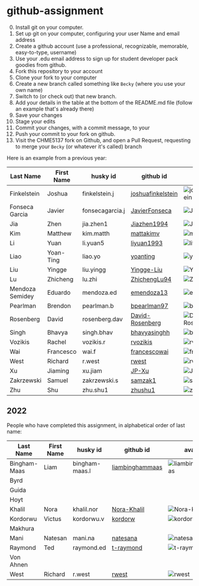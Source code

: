 # github-assignment

0. Install git on your computer.
0. Set up git on your computer, configuring your user Name and email address
0. Create a github account (use a professional, recognizable, memorable, easy-to-type, username)
0. Use your .edu email address to sign up for student developer pack goodies from github.
1. Fork this repository to your account
2. Clone your fork to your computer
2. Create a new branch called something like `Becky` (where you use your own name)
2. Switch to (or check out) that new branch.
3. Add your details in the table at the bottom of the README.md file (follow an example that's already there)
4. Save your changes
5. Stage your edits
6. Commit your changes, with a commit message, to your 
7. Push your commit to your fork on github.
8. Visit the CHME5137 fork on Github, and open a Pull Request, requesting to merge your `Becky` (or whatever it's called) branch



Here is an example from a previous year:

Last Name | First Name | husky id | github id      | avatar
---------|------------|-----------|-----------|---------
Finkelstein | Joshua |  finkelstein.j |    [joshuafinkelstein](https://github.com/joshuafinkelstein/) | ![joshuafinkelstein](https://github.com/joshuafinkelstein.png?size=40)
Fonseca Garcia | Javier | fonsecagarcia.j |   [JavierFonseca](https://github.com/JavierFonseca)     | ![JavierFonseca](https://github.com/JavierFonseca.png?size=40)
Jia | Zhen |   jia.zhen1  |[Jiazhen1994](https://github.com/Jiazhen1994)    | ![Jiazhen1994](https://github.com/Jiazhen1994.png?size=40)
Kim | Matthew |   kim.matth  | [mattakimv](https://github.com/mattakimv)  | ![mattakimv](https://github.com/mattakimv.png?size=40)
Li | Yuan |  li.yuan5  |   [liyuan1993](https://github.com/liyuan1993/) | ![liyuan1993](https://avatars0.githubusercontent.com/u/43114076?s=40&v=4)
Liao | Yoan-Ting |  liao.yo   | [yoanting](https://github.com/yoanting)    |![yoanting](https://github.com/yoanting.png?size=40)
Liu | Yingge | liu.yingg  |  [Yingge-Liu](https://github.com/Yingge-Liu)  | ![Yingge-Liu](https://github.com/Yingge-Liu.png?size=40)
Lu | Zhicheng | lu.zhi  | [ZhichengLu94](https://github.com/ZhichengLu94) |![ZhichengLu94](https://github.com/ZhichengLu94.png?size=40)
Mendoza Semidey | Eduardo |mendoza.ed|[emendoza13](https://github.com/emendoza13)| ![emendoza13](https://github.com/emendoza13.png?size=40)
Pearlman | Brendon |  pearlman.b   | [bpearlman97](https://github.com/bpearlman97)| ![bpearlman97](https://github.com/bpearlman97.png?size=40)
Rosenberg | David | rosenberg.dav    |  [David-Rosenberg](https://github.com/david-rosenberg)	| ![David-Rosenberg](https://github.com/david-rosenberg.png?size=40)
Singh | Bhavya |singh.bhav|[bhavyasinghh](https://github.com/bhavyasinghh)|![bhavyasinghh](https://github.com/bhavyasinghh.png?size=40)
Vozikis | Rachel |  vozikis.r  |  [rvozikis](https://github.com/rvozikis)   |![rvozikis](https://github.com/rvozikis.png?size=40)
Wai | Francesco | wai.f    | [francescowai](https://github.com/francescowai)    | ![francescowai](https://github.com/francescowai.png?size=40)
West     |   Richard   | r.west      |   [rwest](https://github.com/rwest)        | ![rwest](https://github.com/rwest.png?size=40)
Xu | Jiaming |  xu.jiam   |   [JP-Xu](https://github.com/JP-Xu)   | ![JP-Xu](https://github.com/JP-Xu.png?size=40)
Zakrzewski | Samuel |zakrzewski.s     |[samzak1](https://github.com/samzak1)     |![samzak1](https://github.com/samzak1.png?size=40)
Zhu | Shu |  zhu.shu1   |   [zhushu1](https://github.com/zhushu1)        | ![zhushu1](https://github.com/zhushu1.png?size=40)


## 2022

People who have completed this assignment, in alphabetical order of last name:


Last Name | First Name | husky id | github id | avatar
----------|------------|----------|-----------|---------
Bingham-Maas  |Liam        |bingham-maas.l          |[liambinghammaas](https://github.com/liambinghammaas)           | ![liambinghammaas](https://github.com/liambinghammaas.png?size=40)
Byrd      |            |          |           | 
Guida     |            |          |           | 
Hoyt      |            |          |           | 
Khalil    | Nora       | khalil.nor | [Nora-Khalil](https://github.com/Nora-Khalil)    | ![Nora-Khalil](https://github.com/Nora-Khalil.png?size=40) 
Kordorwu  | Victus     |kordorwu.v| [kordorw](https://github.com/kordorw)  | ![kordorw](https://github.com/kordorw.png?size=40) 
Makhura   |            |          |           | 
Mani      | Natesan           | mani.na         | [natesana](https://github.com/natesana)        |![natesana](https://github.com/natesana.png?size=40)
Raymond   | Ted        | raymond.ed | [t-raymond](https://github.com/t-raymond)     | ![t-raymond](https://github.com/t-raymond.png?size=40)
Von Ahnen |            |          |           | 
West      | Richard    | r.west   |   [rwest](https://github.com/rwest)        | ![rwest](https://github.com/rwest.png?size=40)
